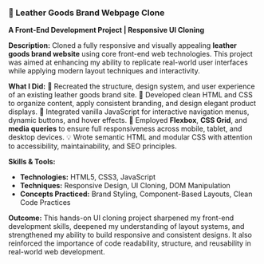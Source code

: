### 👜 Leather Goods Brand Webpage Clone

**A Front-End Development Project | Responsive UI Cloning**

**Description:**
Cloned a fully responsive and visually appealing **leather goods brand website** using core front-end web technologies. This project was aimed at enhancing my ability to replicate real-world user interfaces while applying modern layout techniques and interactivity.

**What I Did:**
🔁 Recreated the structure, design system, and user experience of an existing leather goods brand site.
🎨 Developed clean HTML and CSS to organize content, apply consistent branding, and design elegant product displays.
🧭 Integrated vanilla JavaScript for interactive navigation menus, dynamic buttons, and hover effects.
📱 Employed **Flexbox**, **CSS Grid**, and **media queries** to ensure full responsiveness across mobile, tablet, and desktop devices.
💡 Wrote semantic HTML and modular CSS with attention to accessibility, maintainability, and SEO principles.

**Skills & Tools:**

* **Technologies:** HTML5, CSS3, JavaScript
* **Techniques:** Responsive Design, UI Cloning, DOM Manipulation
* **Concepts Practiced:** Brand Styling, Component-Based Layouts, Clean Code Practices

**Outcome:**
This hands-on UI cloning project sharpened my front-end development skills, deepened my understanding of layout systems, and strengthened my ability to build responsive and consistent designs. It also reinforced the importance of code readability, structure, and reusability in real-world web development.

